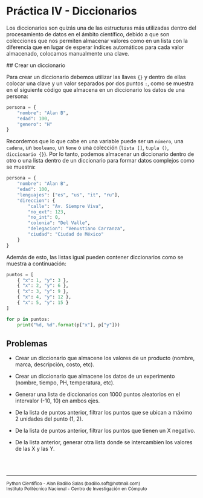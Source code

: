 # Práctica IV - Diccionarios

Los diccionarios son quizás una de las estructuras más utilizadas dentro del procesamiento de datos en el ámbito científico, debido a que son colecciones que nos permiten almacenar valores como en un lista con la diferencia que en lugar de esperar índices automáticos para cada valor almacenado, colocamos manualmente una clave.

## Crear un diccionario

Para crear un diccionario debemos utilizar las llaves `{}` y dentro de ellas colocar una clave y un valor separados por dos puntos `:`, como se muestra en el siguiente código que almacena en un diccionario los datos de una persona:

~~~py
persona = {
    "nombre": "Alan B",
    "edad": 100,
    "genero": "H"
}
~~~

Recordemos que lo que cabe en una variable puede ser un `número`, una `cadena`, un `booleano`, un `None` o una colección (`lista []`, `tupla ()`, `diccionario {}`). Por lo tanto, podemos almacenar un diccionario dentro de otro o una lista dentro de un diccionario para formar datos complejos como se muestra:

~~~py
persona = {
    "nombre": "Alan B",
    "edad": 100,
    "lenguajes": ["es", "us", "it", "ru"],
    "direccion": {
        "calle": "Av. Siempre Viva",
        "no_ext": 123,
        "no_int": 0,
        "colonia": "Del Valle",
        "delegacion": "Venustiano Carranza",
        "ciudad": "Ciudad de México"
    }
}
~~~

Además de esto, las listas igual pueden contener diccionarios como se muestra a continuación:

~~~py
puntos = [
    { "x": 1, "y": 3 },
    { "x": 2, "y": 6 },
    { "x": 3, "y": 9 },
    { "x": 4, "y": 12 },
    { "x": 5, "y": 15 }
]

for p in puntos:
    print("%d, %d".format(p["x"], p["y"]))
~~~

## Problemas

* Crear un diccionario que almacene los valores de un producto (nombre, marca, descripción, costo, etc).

* Crear un diccionario que almacene los datos de un experimento (nombre, tiempo, PH, temperatura, etc).

* Generar una lista de diccionarios con 1000 puntos aleatorios en el intervalor (-10, 10) en ambos ejes.

* De la lista de puntos anterior, filtrar los puntos que se ubican a máximo 2 unidades del punto (1, 2).

* De la lista de puntos anterior, filtrar los puntos que tienen un X negativo.

* De la lista anterior, generar otra lista donde se intercambien los valores de las X y las Y.

<br><br>
<hr>
<small>
Python Científico - Alan Badillo Salas (badillo.soft@hotmail.com)<br>
Instituto Politécnico Nacional - Centro de Investigación en Cómputo
</small>